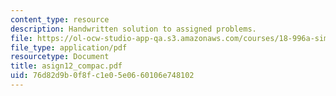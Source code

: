 ```yaml
---
content_type: resource
description: Handwritten solution to assigned problems.
file: https://ol-ocw-studio-app-qa.s3.amazonaws.com/courses/18-996a-simplicity-theory-spring-2004/76d82d9b0f8fc1e05e0660106e748102_asign12_compac.pdf
file_type: application/pdf
resourcetype: Document
title: asign12_compac.pdf
uid: 76d82d9b-0f8f-c1e0-5e06-60106e748102
---
```

